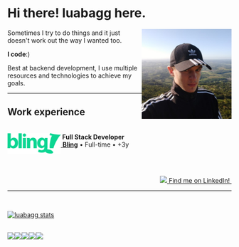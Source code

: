 <h1>Hi there! luabagg here.</h1>

<img src="./images/luabagg.jpg" width="40%" align="right" alt="luabagg">

<div align="left"> 
    <p>Sometimes I try to do things and it just doesn't work out the way I wanted too.</p>
    <p><strong>I code</strong>:)</p>
    <p>Best at backend development, I use multiple resources and technologies to achieve my goals.</p>
</div>

<hr>

<h2>Work experience</h2>
<br>
<div>
    <img src="./images/bling.svg" width="120px" height="46px" align="left" alt="bling">
    <strong>&nbsp;Full Stack Developer</strong>
    <br>
    <a href="https://www.bling.com.br/">&nbsp;<strong>Bling</strong></a> • Full-time • +3y
    <br>
</div>

<br><br>

<div align="right">
<a href="linkedin.com/in/luabagg"><img height="18px" src="https://img.shields.io/badge/LinkedIn-0077B5?style=for-the-badge&logo=linkedin&logoColor=white" />&nbsp;Find me on LinkedIn!&nbsp;</a>
</div>

<hr><br>

[![luabagg stats](https://github-readme-stats.vercel.app/api/top-langs/?username=luabagg&hide=html&layout=compact&theme=gruvbox)]([https://github.com/luabagg/](https://github.com/anuraghazra/github-readme-stats))

<br>

<div>
    <img height="25px" src="https://img.shields.io/badge/PHP-777BB4?style=for-the-badge&logo=php&logoColor=white" /><img height="25px" src="https://img.shields.io/badge/Go-00ADD8?style=for-the-badge&logo=go&logoColor=white" /><img height="25px" src="https://img.shields.io/badge/JavaScript-F7DF1E?style=for-the-badge&logo=javascript&logoColor=black" /><img height="25px" src="https://img.shields.io/badge/CSS3-1572B6?style=for-the-badge&logo=css3&logoColor=white" /><img height="25px" src="https://img.shields.io/badge/HTML5-E34F26?style=for-the-badge&logo=html5&logoColor=white" />
</div>

